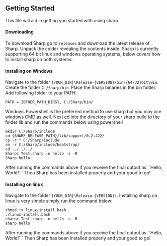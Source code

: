 
## Getting Started

This file will aid in getting you started with using sharp.

#### Downloading

To download Sharp go to ``releases`` and download the latest release of Sharp. Unpack the colder revealing the contents inside. Sharp is currently supporting 64 bit linux and windows operating systems, below covers how to install sharp on both systems:

#### Installing on Windows

Navigate to the folder ``{YOUR_DIR}\Release-{VERSION}\bin\{64/32}bit\win``.  Create the folder ``C:/Sharp/bin``.  Place the Sharp binaries in the bin folder. Add following folder to your PATH:

```
PATH = {OTHER_PATH_DIRS}, C:/Sharp/bin/
```

Windows Powershell is the preferred method to use sharp but you may use windows CMD as well.
Next cd into the directory of your sharp build to the folder lib and run the commands below using powershell

```
mkdir C:/Sharp/include
cd {SHARP_RELEASE_PATH}/lib/support/0.2.422/
cp -r * C:/Sharp/include
rm -r C:/Sharp/include/bootstrap/
cd ../../../
Sharpc Test.sharp -o hello -s -R
Sharp hello
```

After running the commands above if you receive the final output as ``Hello, World!``` Then Sharp has been installed properly and your good to go!

#### Installing on linux

Navigate to the folder ``{YOUR_DIR}\Release-{VERSION}\``.  Installing sharp on linux is very simple simply run the command below:

```
chmod +x linux-install.bash
./linux-install.bash
sharpc Test.sharp -o hello -s -R
sharp hello
```

After running the commands above if you receive the final output as ``Hello, World!``` Then Sharp has been installed properly and your good to go!